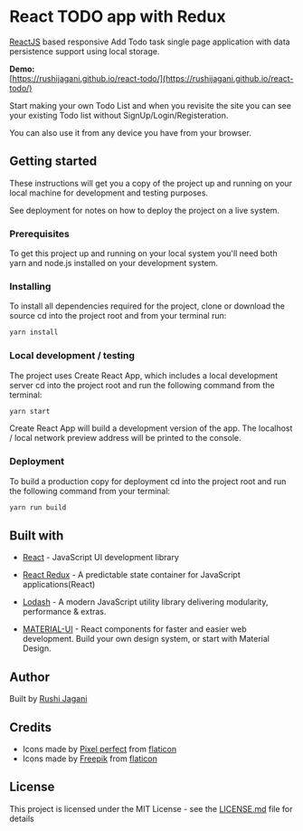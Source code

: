 # React TODO app with Redux
[ReactJS](https://reactjs.org/) based responsive Add Todo task single page application with data persistence support using local storage.

**Demo:**  
[https://rushijagani.github.io/react-todo/](https://rushijagani.github.io/react-todo/)

Start making your own Todo List and when you revisite the site you can see your existing Todo list without SignUp/Login/Registeration.

You can also use it from any device you have from your browser.

## Getting started

These instructions will get you a copy of the project up and running on your local machine for development and testing purposes. 

See deployment for notes on how to deploy the project on a live system.
### Prerequisites
To get this project up and running on your local system you'll need both yarn and node.js installed on your development system.

### Installing
To install all dependencies required for the project, clone or download the source cd into the project root and from your terminal run:
```bash
yarn install
```

### Local development / testing
The project uses Create React App, which includes a local development server cd into the project root and run the following command from the terminal:
```bash
yarn start
```

Create React App will build a development version of the app. The localhost / local network preview address will be printed to the console.

### Deployment
To build a production copy for deployment cd into the project root and run the following command from your terminal:
```bash
yarn run build
```

## Built with
- [React](https://reactjs.org/) - JavaScript UI development library
- [React Redux](https://react-redux.js.org/) - A predictable state container for JavaScript applications(React)
- [Lodash](https://lodash.com/) - A modern JavaScript utility library delivering modularity, performance & extras.

- [MATERIAL-UI](https://material-ui.com/) - React components for faster and easier web development. Build your own design system, or start with Material Design.

## Author
Built by [Rushi Jagani](http://rushijagani.github.io/)

## Credits
- Icons made by [Pixel perfect](https://www.flaticon.com/authors/pixel-perfect) from [flaticon](https://www.flaticon.com/)
- Icons made by [Freepik](https://www.flaticon.com/authors/freepik) from [flaticon](https://www.flaticon.com/)

## License
This project is licensed under the MIT License - see the [LICENSE.md](https://github.com/rushijagani/react-todo/blob/master/license.txt) file for details

